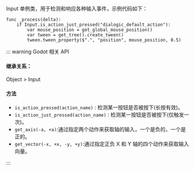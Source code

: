 <PageHeader content="Input 单例类: 用于检测和响应各种输入事件" />

Input 单例类，用于检测和响应各种输入事件，示例代码如下：

```gdscript
func _process(delta):
	if Input.is_action_just_pressed("dialogic_default_action"):
		var mouse_position = get_global_mouse_position()
		var tween = get_tree().create_tween()
		tween.tween_property($".", "position", mouse_position, 0.5)
```

::: warning Godot 相关 API

#### 继承关系：

Object > Input

#### 方法

- `is_action_pressed(action_name)` : 检测某一按钮是否被按下(长按有效)。
- `is_action_just_pressed(action_name)` : 检测某一按钮是否被按下(仅触发一次)。
- `get_axis(-a, +a)`:通过指定两个动作来获取轴的输入，一个是负的，一个是正的。
- `get_vector(-x, +x, -y, +y)`:通过指定正负 X 和 Y 轴的四个动作来获取输入向量。

:::
